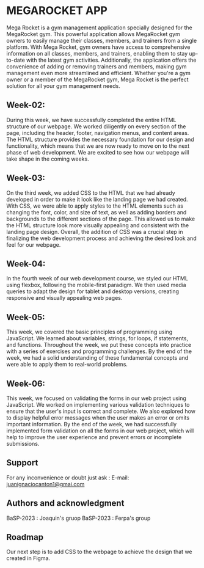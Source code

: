 # MEGAROCKET APP
Mega Rocket is a gym management application specially designed for the MegaRocket gym. This powerful application allows MegaRocket gym owners to easily manage their classes, members, and trainers from a single platform. With Mega Rocket, gym owners have access to comprehensive information on all classes, members, and trainers, enabling them to stay up-to-date with the latest gym activities. Additionally, the application offers the convenience of adding or removing trainers and members, making gym management even more streamlined and efficient. Whether you're a gym owner or a member of the MegaRocket gym, Mega Rocket is the perfect solution for all your gym management needs.
## Week-02:
During this week, we have successfully completed the entire HTML structure of our webpage. We worked diligently on every section of the page, including the header, footer, navigation menus, and content areas. The HTML structure provides the necessary foundation for our design and functionality, which means that we are now ready to move on to the next phase of web development. We are excited to see how our webpage will take shape in the coming weeks.
## Week-03:
On the third week, we added CSS to the HTML that we had already developed in order to make it look like the landing page we had created. With CSS, we were able to apply styles to the HTML elements such as changing the font, color, and size of text, as well as adding borders and backgrounds to the different sections of the page. This allowed us to make the HTML structure look more visually appealing and consistent with the landing page design. Overall, the addition of CSS was a crucial step in finalizing the web development process and achieving the desired look and feel for our webpage.
## Week-04:
In the fourth week of our web development course, we styled our HTML using flexbox, following the mobile-first paradigm. We then used media queries to adapt the design for tablet and desktop versions, creating responsive and visually appealing web pages.
## Week-05:
This week, we covered the basic principles of programming using JavaScript. We learned about variables, strings, for loops, if statements, and functions. Throughout the week, we put these concepts into practice with a series of exercises and programming challenges. By the end of the week, we had a solid understanding of these fundamental concepts and were able to apply them to real-world problems.
## Week-06:
This week, we focused on validating the forms in our web project using JavaScript. We worked on implementing various validation techniques to ensure that the user's input is correct and complete. We also explored how to display helpful error messages when the user makes an error or omits important information. By the end of the week, we had successfully implemented form validation on all the forms in our web project, which will help to improve the user experience and prevent errors or incomplete submissions.
## Support
For any inconvenience or doubt just ask :
E-mail: juanignaciocanton1@gmai.com
## Authors and acknowledgment
BaSP-2023 : Joaquin's gruop
BaSP-2023 : Ferpa's group
## Roadmap
Our next step is to add CSS to the webpage to achieve the design that we created in Figma.